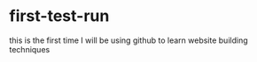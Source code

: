 # first-test-run
this is the first time I will be using github to learn website building techniques
